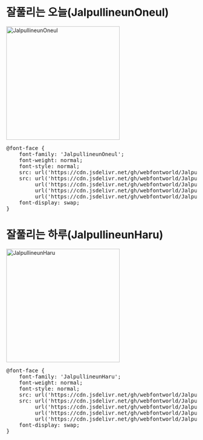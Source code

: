 # 잘풀리는 오늘(JalpullineunOneul)

<a href="https://wess.tistory.com" target="_blank">
    <img src="https://webfontworld.github.io/Jalpullineun/JalpullineunOneul.jpg" alt="JalpullineunOneul" style="width:300px">
</a>
<pre>
@font-face {
    font-family: 'JalpullineunOneul';
    font-weight: normal;
    font-style: normal;
    src: url('https://cdn.jsdelivr.net/gh/webfontworld/Jalpullineun/JalpullineunOneul.eot');
    src: url('https://cdn.jsdelivr.net/gh/webfontworld/Jalpullineun/JalpullineunOneul.eot?#iefix') format('embedded-opentype'),
         url('https://cdn.jsdelivr.net/gh/webfontworld/Jalpullineun/JalpullineunOneul.woff2') format('woff2'),
         url('https://cdn.jsdelivr.net/gh/webfontworld/Jalpullineun/JalpullineunOneul.woff') format('woff'),
         url('https://cdn.jsdelivr.net/gh/webfontworld/Jalpullineun/JalpullineunOneul.ttf') format("truetype");
    font-display: swap;
}
</pre>


# 잘풀리는 하루(JalpullineunHaru)

<a href="https://wess.tistory.com" target="_blank">
    <img src="https://webfontworld.github.io/Jalpullineun/JalpullineunHaru.jpg" alt="JalpullineunHaru" style="width:300px">
</a>
<pre>
@font-face {
    font-family: 'JalpullineunHaru';
    font-weight: normal;
    font-style: normal;
    src: url('https://cdn.jsdelivr.net/gh/webfontworld/Jalpullineun/JalpullineunHaru.eot');
    src: url('https://cdn.jsdelivr.net/gh/webfontworld/Jalpullineun/JalpullineunHaru.eot?#iefix') format('embedded-opentype'),
         url('https://cdn.jsdelivr.net/gh/webfontworld/Jalpullineun/JalpullineunHaru.woff2') format('woff2'),
         url('https://cdn.jsdelivr.net/gh/webfontworld/Jalpullineun/JalpullineunHaru.woff') format('woff'),
         url('https://cdn.jsdelivr.net/gh/webfontworld/Jalpullineun/JalpullineunHaru.ttf') format("truetype");
    font-display: swap;
}
</pre>

